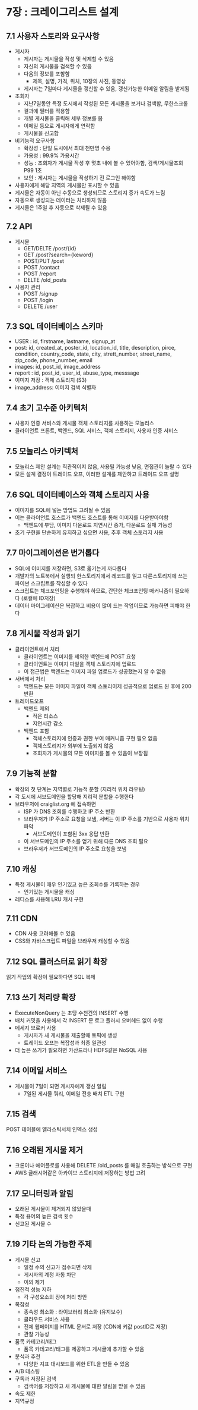 # 7장 : 크레이그리스트 설계
## 7.1 사용자 스토리와 요구사항
* 게시자
  * 게시자는 게시물을 작성 및 삭제할 수 있음
  * 자신의 게시물을 검색할 수 있음
  * 다음의 정보를 포함함
    * 제목, 설명, 가격, 위치, 10장의 사진, 동영상
  * 게시자는 7일마다 게시물을 갱신할 수 있음, 갱신가능한 이메일 알림을 받게됨
* 조회자
  * 지난7일동안 특정 도시에서 작성된 모든 게시물을 보거나 검색함, 무한스크롤
  * 결과에 필터를 적용함
  * 개별 게시물을 클릭해 세부 정보를 봄
  * 이메일 등으로 게시자에게 연락함
  * 게시물을 신고함
* 비기능적 요구사항
  * 확장성 : 단일 도시에서 최대 천만명 수용
  * 가용성 : 99.9% 가용시간
  * 성능 : 조회자가 게시물 작성 후 몇초 내에 볼 수 있어야함, 검색/게시물조회 P99 1초
  * 보안 : 게시자는 게시물을 작성하기 전 로그인 해야함
* 사용자에게 해당 지역의 게시물만 표시할 수 있음
* 게시물은 자동이 아닌 수동으로 생성되므로 스토리지 증가 속도가 느림
* 자동으로 생성되는 데이터는 처리하지 않음
* 게시물은 1주일 후 자동으로 삭제될 수 있음
## 7.2 API
* 게시물
  * GET/DELTE /post/{id}
  * GET /post?search={keword}
  * POST/PUT /post
  * POST /contact
  * POST /report
  * DELTE /old_posts
* 사용자 관리
  * POST /signup
  * POST /login
  * DELETE /user
## 7.3 SQL 데이터베이스 스키마
* USER : id, firstname, lastname, signup_at
* post: id, created_at, poster_id, location_id, title, description, pirce, condition, country_code, state, city, strett_number, street_name, zip_code, phone_number, email
* images: id, post_id, image_address
* report : id, post_id, user_id, abuse_type, messsage
* 이미지 저장 : 객체 스토리지 (S3)
* image_address: 이미지 검색 식별자
## 7.4 초기 고수준 아키텍처
* 사용자 인증 서비스와 게시물 객체 스토리지를 사용하는 모놀리스
* 클라이언트 프론트, 백엔드, SQL 서비스, 객체 스토리지, 사용자 인증 서비스
## 7.5 모놀리스 아키텍처
* 모놀리스 제안 설계는 직관적이지 않음, 사용될 가능성 낮음, 면접관이 놀랄 수 있다
* 모든 설계 결정이 트레이드 오프, 이러한 설계를 제안하고 트레이드 오프 설명
## 7.6 SQL 데이터베이스와 객체 스토리지 사용
* 이미지를 SQL에 넣는 방법도 고려될 수 있음
* 이는 클라이언트 호스트가 백엔드 호스트를 통해 이미지를 다운받아야함
  * 백엔드에 부담, 이미지 다운로드 지연시간 증가, 다운로드 실패 가능성
* 초기 구현을 단순하게 유지하고 싶으면 사용, 추후 객체 스토리지 사용
## 7.7 마이그레이션은 번거롭다
* SQL에 이미지를 저장하면, S3로 옮기는게 까다롭다
* 개발자의 노트북에서 실행되 한스토리지에서 레코드를 읽고 다른스토리지에 쓰는 파이썬 스크립트를 작성할 수 있다
* 스크립트는 체크포인팅을 수행해야 하므로, 간단한 체크포인팅 매커니즘이 필요하다 (로컬에 ID저장)
* 데이터 마이그레이션은 복잡하고 비용이 많이 드는 작업이므로 가능하면 피해야 한다
## 7.8 게시물 작성과 읽기
* 클라이언트에서 처리
  * 클라이언트는 이미지를 제외한 백엔드에 POST 요청 
  * 클라이언트는 이미지 파일을 객체 스토리지에 업로드
  * 이 접근법은 백엔드는 이미지 파일 업로드가 성공했는지 알 수 없음
* 서버에서 처리
  * 백엔드는 모든 이미지 파일이 객체 스토리이제 성공적으로 업로드 된 후에 200 반환
* 트레이드오프
  * 백엔드 제외
    * 적은 리소스
    * 지연시간 감소
  * 백엔드 포함
    * 객체스토리지에 인증과 권한 부여 매커니즘 구현 필요 없음
    * 객체스토리지가 외부에 노출되지 않음
    * 조회자가 게시물의 모든 이미지를 볼 수 있음이 보장됨
## 7.9 기능적 분할
* 확장의 첫 단계는 지역별로 기능적 분할 (지리적 위치 라우팅)
* 각 도시에 서브도메인을 할당해 지리적 분할을 수행한다
* 브라우저에 craiglist.org 에 접속하면
  * ISP 가 DNS 조회를 수행하고 IP 주소 반환
  * 브라우저가 IP 주소로 요청을 보냄, 서버는 이 IP 주소를 기반으로 사용자 위치 파악
    * 서브도메인이 포함된 3xx 응답 반환
  * 이 서브도메인의 IP 주소를 얻기 위해 다른 DNS 조회 필요
  * 브라우저가 서브도메인의 IP 주소로 요청을 보냄
## 7.10 캐싱
* 특정 게시물이 매우 인기있고 높은 조회수를 기록하는 경우
  * 인기있는 게시물을 캐싱
* 레디스를 사용해 LRU 캐시 구현
## 7.11 CDN
* CDN 사용 고려해볼 수 있음
* CSS와 자바스크립트 파일을 브라우저 캐싱할 수 있음
## 7.12 SQL 클러스터로 읽기 확장
읽기 작업의 확장이 필요하다면 SQL 복제
## 7.13 쓰기 처리량 확장
* ExecuteNonQuery 는 초당 수천건의 INSERT 수행
* 배치 커밋을 사용해서 각 INSERT 문 로그 플러시 오버헤드 없이 수행
* 메세지 브로커 사용
  * 게시자가 새 게시물을 제출할때 토픽에 생성
  * 트레이드 오프는 복잡성과 최종 일관성
* 더 높은 쓰기가 필요하면 카산드라나 HDFS같은 NoSQL 사용
## 7.14 이메일 서비스
* 게시물이 7일이 되면 게시자에게 갱신 알림
  * 7일된 게시물 쿼리, 이메일 전송 배치 ETL 구현
## 7.15 검색
POST 테이블에 엘라스틱서치 인덱스 생성
## 7.16 오래된 게시물 제거
* 크론이나 에어플로를 사용해 DELETE /old_posts 를 매일 호출하는 방식으로 구현
* AWS 글래시어같은 아카이브 스토리지에 저장하는 방법 고려
## 7.17 모니터링과 알림
* 오래된 게시물이 제거되지 않았을때
* 특정 용어의 높은 검색 횟수
* 신고된 게시물 수
## 7.19 기타 논의 가능한 주제
* 게시물 신고
  * 일정 수의 신고가 접수되면 삭제
  * 게시자의 계정 자동 차단
  * 이의 제기
* 점진적 성능 저하
  * 각 구성요소의 장애 처리 방안
* 복잡성
  * 종속성 최소화 : 라이브러리 최소화 (유지보수)
  * 클라우드 서비스 사용
  * 전체 웹페이지를 HTML 문서로 저장 (CDN에 키값 postID로 저장)
  * 관찰 가능성
* 품목 카테고리/태그
  * 품목 카테고리/태그를 제공하고 게시글에 추가할 수 있음
* 분석과 추천
  * 다양한 지표 대시보드를 위한 ETL을 만들 수 있음
* A/B 테스팅
* 구독과 저장된 검색
  * 검색어를 저장하고 새 게시물에 대한 알림을 받을 수 있음
* 속도 제한
* 지역규정
